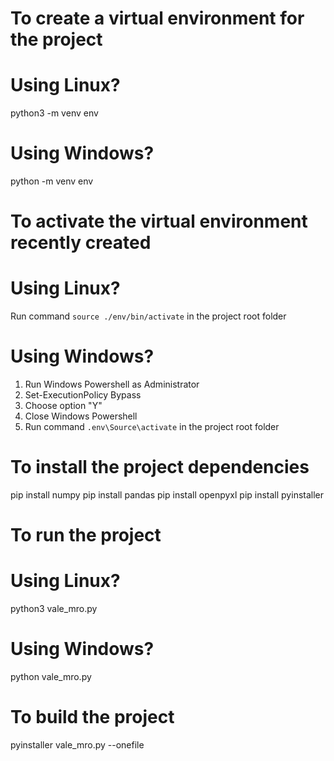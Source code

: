 # To create a virtual environment for the project

  # Using Linux?
  python3 -m venv env

  # Using Windows?
  python -m venv env

# To activate the virtual environment recently created
  
  # Using Linux?
  Run command `source ./env/bin/activate` in the project root folder
  
  # Using Windows?
  1. Run Windows Powershell as Administrator
  2. Set-ExecutionPolicy Bypass
  3. Choose option "Y"
  4. Close Windows Powershell
  5. Run command `.env\Source\activate` in the project root folder

# To install the project dependencies
pip install numpy
pip install pandas
pip install openpyxl
pip install pyinstaller

# To run the project

  # Using Linux?
  python3 vale_mro.py

  # Using Windows?
  python vale_mro.py

# To build the project
pyinstaller vale_mro.py --onefile
